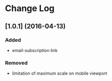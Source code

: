# Change Log

## [1.0.1] (2016-04-13)
### Added
- email-subscription link

### Removed
- limitation of maximum scale on mobile viewport